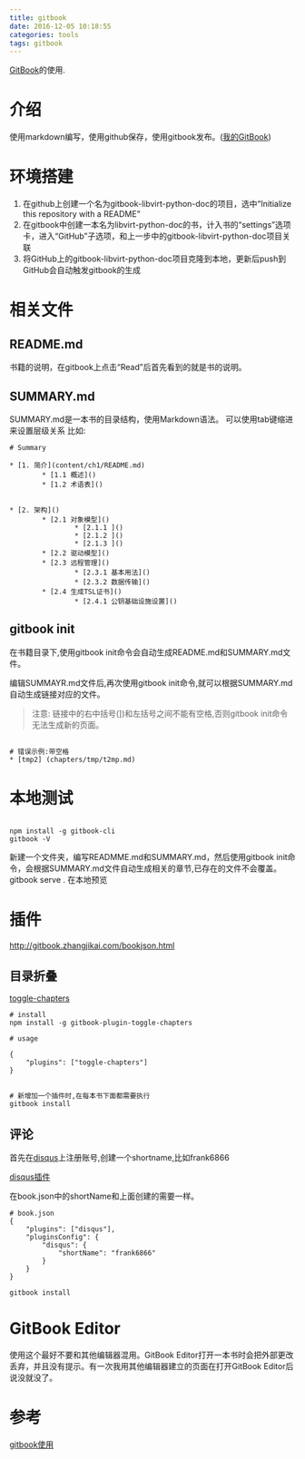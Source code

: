 ```yaml
---
title: gitbook
date: 2016-12-05 10:18:55
categories: tools
tags: gitbook
---
```


[GitBook](https://www.gitbook.com)的使用.

<!-- more -->
# 介绍
使用markdown编写，使用github保存，使用gitbook发布。([我的GitBook](https://www.gitbook.com/@frank6866))

# 环境搭建
1. 在github上创建一个名为gitbook-libvirt-python-doc的项目，选中“Initialize this repository with a README”  
2. 在gitbook中创建一本名为libvirt-python-doc的书，计入书的“settings”选项卡，进入“GitHub”子选项，和上一步中的gitbook-libvirt-python-doc项目关联
3. 将GitHub上的gitbook-libvirt-python-doc项目克隆到本地，更新后push到GitHub会自动触发gitbook的生成

# 相关文件
## README.md
书籍的说明，在gitbook上点击“Read”后首先看到的就是书的说明。

## SUMMARY.md
SUMMARY.md是一本书的目录结构，使用Markdown语法。
可以使用tab键缩进来设置层级关系
比如:

```
# Summary

* [1. 简介](content/ch1/README.md)
        * [1.1 概述]()
        * [1.2 术语表]()
        
        
* [2. 架构]()
        * [2.1 对象模型]()
                * [2.1.1 ]()
                * [2.1.2 ]()
                * [2.1.3 ]()
        * [2.2 驱动模型]()
        * [2.3 远程管理]()
                * [2.3.1 基本用法]()
                * [2.3.2 数据传输]()
        * [2.4 生成TSL证书]()
                * [2.4.1 公钥基础设施设置]()
```

## gitbook init
在书籍目录下,使用gitbook init命令会自动生成README.md和SUMMARY.md文件。  

编辑SUMMAYR.md文件后,再次使用gitbook init命令,就可以根据SUMMARY.md自动生成链接对应的文件。    

> 注意: 链接中的右中括号(])和左括号之间不能有空格,否则gitbook init命令无法生成新的页面。

```

# 错误示例:带空格
* [tmp2] (chapters/tmp/t2mp.md)

```

# 本地测试
```

npm install -g gitbook-cli
gitbook -V

```

新建一个文件夹，编写READMME.md和SUMMARY.md，然后使用gitbook init命令，会根据SUMMARY.md文件自动生成相关的章节,已存在的文件不会覆盖。
gitbook serve .   在本地预览

# 插件
http://gitbook.zhangjikai.com/bookjson.html

## 目录折叠
[toggle-chapters](https://plugins.gitbook.com/plugin/toggle-chapters)  

```
# install 
npm install -g gitbook-plugin-toggle-chapters

```

```
# usage

{
    "plugins": ["toggle-chapters"]
}

```

```

# 新增加一个插件时,在每本书下面都需要执行
gitbook install

```


## 评论
首先在[disqus](https://disqus.com)上注册账号,创建一个shortname,比如frank6866  

[disqus插件](https://plugins.gitbook.com/plugin/disqus)    

在book.json中的shortName和上面创建的需要一样。  

```
# book.json
{
    "plugins": ["disqus"],
    "pluginsConfig": {
        "disqus": {
            "shortName": "frank6866"
        }
    }
}

gitbook install

```



# GitBook Editor
使用这个最好不要和其他编辑器混用。GitBook Editor打开一本书时会把外部更改丢弃，并且没有提示。有一次我用其他编辑器建立的页面在打开GitBook Editor后说没就没了。
# 参考
[gitbook使用](http://www.chengweiyang.cn/gitbook/gitbook.com/config/github.html)  



